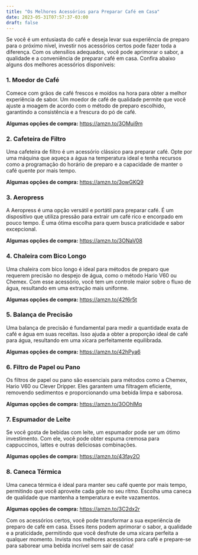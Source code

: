 ```yaml
---
title: "Os Melhores Acessórios para Preparar Café em Casa"
date: 2023-05-31T07:57:37-03:00
draft: false
---
```


Se você é um entusiasta do café e deseja levar sua experiência de preparo para o próximo nível, investir nos acessórios certos pode fazer toda a diferença. Com os utensílios adequados, você pode aprimorar o sabor, a qualidade e a conveniência de preparar café em casa. Confira abaixo alguns dos melhores acessórios disponíveis:

### **1. Moedor de Café**
Comece com grãos de café frescos e moídos na hora para obter a melhor experiência de sabor. Um moedor de café de qualidade permite que você ajuste a moagem de acordo com o método de preparo escolhido, garantindo a consistência e a frescura do pó de café.

**Algumas opções de compra:** https://amzn.to/3OMui9m

### **2. Cafeteira de Filtro**
Uma cafeteira de filtro é um acessório clássico para preparar café. Opte por uma máquina que aqueça a água na temperatura ideal e tenha recursos como a programação do horário de preparo e a capacidade de manter o café quente por mais tempo.

**Algumas opções de compra:** https://amzn.to/3owGKQ9

### **3. Aeropress**
A Aeropress é uma opção versátil e portátil para preparar café. É um dispositivo que utiliza pressão para extrair um café rico e encorpado em pouco tempo. É uma ótima escolha para quem busca praticidade e sabor excepcional.

**Algumas opções de compra:** https://amzn.to/3ONaV08

### **4. Chaleira com Bico Longo**
Uma chaleira com bico longo é ideal para métodos de preparo que requerem precisão no despejo de água, como o método Hario V60 ou Chemex. Com esse acessório, você tem um controle maior sobre o fluxo de água, resultando em uma extração mais uniforme.

**Algumas opções de compra:** https://amzn.to/42f6r5t

### **5. Balança de Precisão**
Uma balança de precisão é fundamental para medir a quantidade exata de café e água em suas receitas. Isso ajuda a obter a proporção ideal de café para água, resultando em uma xícara perfeitamente equilibrada.

**Algumas opções de compra:** https://amzn.to/42hPya6

### **6. Filtro de Papel ou Pano**
Os filtros de papel ou pano são essenciais para métodos como a Chemex, Hario V60 ou Clever Dripper. Eles garantem uma filtragem eficiente, removendo sedimentos e proporcionando uma bebida limpa e saborosa.

**Algumas opções de compra:** https://amzn.to/3OOhlMq

### **7. Espumador de Leite**
Se você gosta de bebidas com leite, um espumador pode ser um ótimo investimento. Com ele, você pode obter espuma cremosa para cappuccinos, lattes e outras deliciosas combinações.

**Algumas opções de compra:** https://amzn.to/43fay2O

### **8. Caneca Térmica**
Uma caneca térmica é ideal para manter seu café quente por mais tempo, permitindo que você aproveite cada gole no seu ritmo. Escolha uma caneca de qualidade que mantenha a temperatura e evite vazamentos.

**Algumas opções de compra:** https://amzn.to/3C2dx2r

Com os acessórios certos, você pode transformar a sua experiência de preparo de café em casa. Esses itens podem aprimorar o sabor, a qualidade e a praticidade, permitindo que você desfrute de uma xícara perfeita a qualquer momento. Invista nos melhores acessórios para café e prepare-se para saborear uma bebida incrível sem sair de casa!
